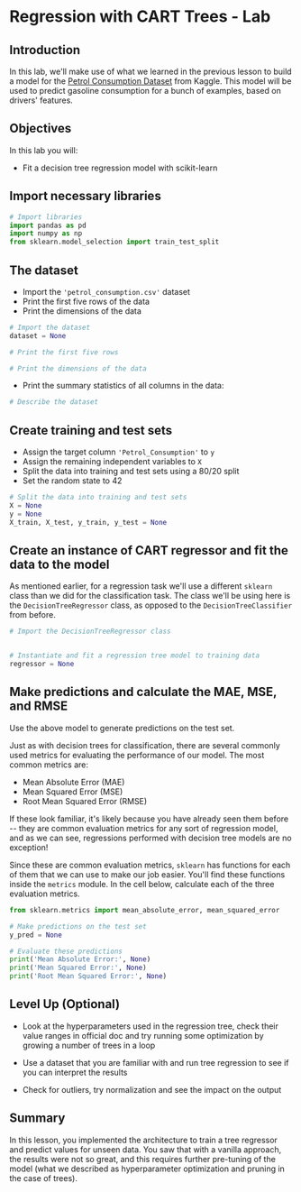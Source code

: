 
# Regression with CART Trees - Lab

## Introduction

In this lab, we'll make use of what we learned in the previous lesson to build a model for the [Petrol Consumption Dataset](https://www.kaggle.com/harinir/petrol-consumption) from Kaggle. This model will be used to predict gasoline consumption for a bunch of examples, based on drivers' features.

## Objectives

In this lab you will: 

- Fit a decision tree regression model with scikit-learn

## Import necessary libraries 


```python
# Import libraries 
import pandas as pd  
import numpy as np  
from sklearn.model_selection import train_test_split 
```

## The dataset 

- Import the `'petrol_consumption.csv'` dataset 
- Print the first five rows of the data 
- Print the dimensions of the data 


```python
# Import the dataset
dataset = None
```


```python
# Print the first five rows

```


```python
# Print the dimensions of the data

```

- Print the summary statistics of all columns in the data: 


```python
# Describe the dataset

```

## Create training and test sets

- Assign the target column `'Petrol_Consumption'` to `y` 
- Assign the remaining independent variables to `X` 
- Split the data into training and test sets using a 80/20 split 
- Set the random state to 42 


```python
# Split the data into training and test sets
X = None
y = None
X_train, X_test, y_train, y_test = None
```

## Create an instance of CART regressor and fit the data to the model 

As mentioned earlier, for a regression task we'll use a different `sklearn` class than we did for the classification task. The class we'll be using here is the `DecisionTreeRegressor` class, as opposed to the `DecisionTreeClassifier` from before.


```python
# Import the DecisionTreeRegressor class 


# Instantiate and fit a regression tree model to training data 
regressor = None

```

## Make predictions and calculate the MAE, MSE, and RMSE

Use the above model to generate predictions on the test set. 

Just as with decision trees for classification, there are several commonly used metrics for evaluating the performance of our model. The most common metrics are:

* Mean Absolute Error (MAE)
* Mean Squared Error (MSE)
* Root Mean Squared Error (RMSE)

If these look familiar, it's likely because you have already seen them before -- they are common evaluation metrics for any sort of regression model, and as we can see, regressions performed with decision tree models are no exception!

Since these are common evaluation metrics, `sklearn` has functions for each of them that we can use to make our job easier. You'll find these functions inside the `metrics` module. In the cell below, calculate each of the three evaluation metrics. 


```python
from sklearn.metrics import mean_absolute_error, mean_squared_error

# Make predictions on the test set
y_pred = None

# Evaluate these predictions
print('Mean Absolute Error:', None)  
print('Mean Squared Error:', None)  
print('Root Mean Squared Error:', None)
```

## Level Up (Optional)

- Look at the hyperparameters used in the regression tree, check their value ranges in official doc and try running some optimization by growing a number of trees in a loop 

- Use a dataset that you are familiar with and run tree regression to see if you can interpret the results 

- Check for outliers, try normalization and see the impact on the output 

## Summary 

In this lesson, you implemented the architecture to train a tree regressor and predict values for unseen data. You saw that with a vanilla approach, the results were not so great, and this requires further pre-tuning of the model (what we described as hyperparameter optimization and pruning in the case of trees). 
